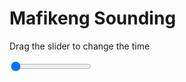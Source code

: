 <h1>Mafikeng Sounding</h1>
<p>Drag the slider to change the time</p>

<div class="slidecontainer">
<input oninput='setImage(this)' class="slider" type="range" min="0" max="2" value="0" step="1" />
<img id='img'/>
</div>

<script>
var img = document.getElementById('img');
var img_array = ['/assets/images/skwt/skd_mfk_wrfout_d01_2020-06-04_12:00:00.png',
'/assets/images/skwt/skd_mfk_wrfout_d01_2020-06-04_18:00:00.png',];
function setImage(obj)
{
        var value = obj.value;
        img.src = img_array[value];

}
</script>
